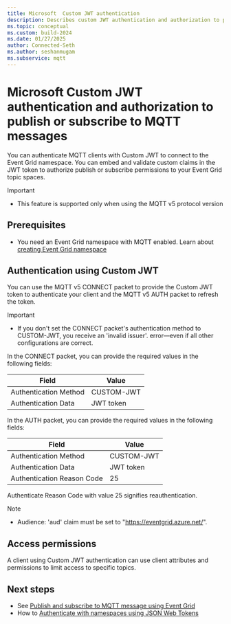 ```yaml
---
title: Microsoft  Custom JWT authentication
description: Describes custom JWT authentication and authorization to publish or subscribe to MQTT messages
ms.topic: conceptual
ms.custom: build-2024
ms.date: 01/27/2025
author: Connected-Seth
ms.author: seshanmugam
ms.subservice: mqtt
---
```


# Microsoft Custom JWT authentication and authorization to publish or subscribe to MQTT messages

You can authenticate MQTT clients with Custom JWT to connect to the Event Grid namespace. You can embed and validate custom claims in the JWT token to authorize publish or subscribe permissions to your Event Grid topic spaces.

> [!IMPORTANT]
> - This feature is supported only when using the MQTT v5 protocol version

## Prerequisites
- You need an Event Grid namespace with MQTT enabled.  Learn about [creating Event Grid namespace](/azure/event-grid/create-view-manage-namespaces#create-a-namespace)

<a name='authentication-using-azure-ad-jwt'></a>

## Authentication using Custom JWT
You can use the MQTT v5 CONNECT packet to provide the Custom JWT token to authenticate your client and the MQTT v5 AUTH packet to refresh the token.  

> [!IMPORTANT]
> - If you don't set the CONNECT packet's authentication method to CUSTOM-JWT, you receive an 'invalid issuer'. error—even if all other configurations are correct.

In the CONNECT packet, you can provide the required values in the following fields:

|Field  | Value  |
|---------|---------|
|Authentication Method | CUSTOM-JWT |
|Authentication Data | JWT token |

In the AUTH packet, you can provide the required values in the following fields:

|Field | Value |
|---------|---------|
| Authentication Method | CUSTOM-JWT |
| Authentication Data | JWT token |
| Authentication Reason Code | 25 |
 
Authenticate Reason Code with value 25 signifies reauthentication.

> [!NOTE]
> - Audience: 'aud' claim must be set to "https://eventgrid.azure.net/".

## Access permissions
A client using Custom JWT authentication can use client attributes and permissions to limit access to specific topics.

## Next steps
- See [Publish and subscribe to MQTT message using Event Grid](mqtt-publish-and-subscribe-portal.md)
- How to [Authenticate with namespaces using JSON Web Tokens](authenticate-with-namespaces-using-json-web-tokens.md)
